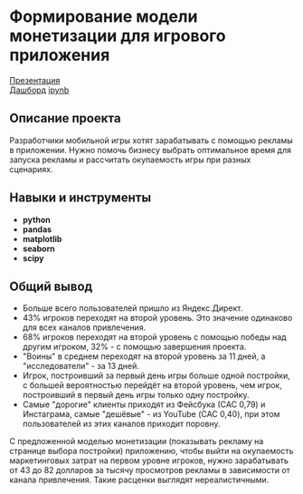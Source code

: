 # Формирование модели монетизации для игрового приложения
[Презентация](https://drive.google.com/file/d/15v_XTWN62odIUJk-u_kU4YBGGvX8iU8-/view?usp=sharing)  
[Дашборд](https://public.tableau.com/views/UserBehaviour/GameMonetization?:language=en-US&publish=yes&:display_count=n&:origin=viz_share_link)
[ipynb](https://github.com/lisaryap/Portfolio/blob/main/Game%20monetization/Game%20monetization%20-%20Elizaveta%20Ryapolova.ipynb)

## Описание проекта

Разработчики мобильной игры хотят зарабатывать с помощью рекламы в приложении. Нужно помочь бизнесу выбрать оптимальное время для запуска рекламы и рассчитать окупаемость игры при разных сценариях.

## Навыки и инструменты

- **python**
- **pandas**
- **matplotlib**
- **seaborn**
- **scipy**

## 

## Общий вывод

- Больше всего пользователей пришло из Яндекс.Директ.
- 43% игроков переходят на второй уровень. Это значение одинаково для всех каналов привлечения.
- 68% игроков переходят на второй уровень с помощью победы над другим игроком, 32% - с помощью завершения проекта.
- "Воины" в среднем переходят на второй уровень за 11 дней, а "исследователи" - за 13 дней.
- Игрок, построивший за первый день игры больше одной постройки, с большей вероятностью перейдёт на второй уровень, чем игрок, построивший в первый день игры только одну постройку.
- Самые "дорогие" клиенты приходят из Фейсбука (САС 0,79) и Инстаграма, самые "дешёвые" - из YouTube (САС 0,40), при этом пользователей из этих каналов приходит поровну.

С предложенной моделью монетизации (показывать рекламу на странице выбора постройки) приложению, чтобы выйти на окупаемость маркетинговых затрат на первом уровне игроков, нужно зарабатывать от 43 до 82 долларов за тысячу просмотров рекламы в зависимости от канала привлечения. Такие расценки выглядят нереалистичными.
